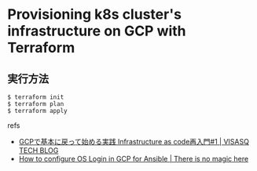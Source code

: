 # Provisioning k8s cluster's infrastructure on GCP with Terraform

## 実行方法

```shell
$ terraform init
$ terraform plan
$ terraform apply
```


refs
- [GCPで基本に戻って始める実践 Infrastructure as code再入門#1 | VISASQ TECH BLOG](https://tech.visasq.com/restart-gcp-infrastructure-as-code1/)
- [How to configure OS Login in GCP for Ansible | There is no magic here](https://alex.dzyoba.com/blog/gcp-ansible-service-account/)

